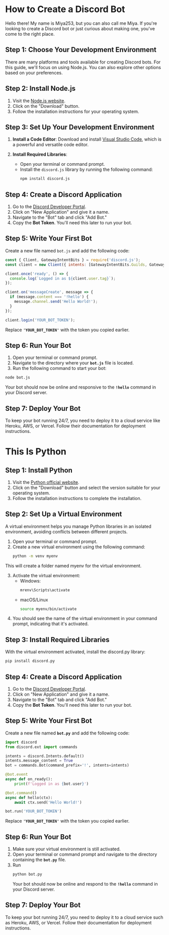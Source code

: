 # How to Create a Discord Bot

Hello there! My name is Miya253, but you can also call me Miya. If you're looking to create a Discord bot or just curious about making one, you've come to the right place.

## Step 1: Choose Your Development Environment

There are many platforms and tools available for creating Discord bots. For this guide, we'll focus on using Node.js. You can also explore other options based on your preferences.

## Step 2: Install Node.js

1. Visit the [Node.js website](https://nodejs.org/).
2. Click on the "Download" button.
3. Follow the installation instructions for your operating system.

## Step 3: Set Up Your Development Environment

1. **Install a Code Editor**: Download and install [Visual Studio Code](https://code.visualstudio.com/), which is a powerful and versatile code editor.

2. **Install Required Libraries**:
   - Open your terminal or command prompt.
   - Install the `discord.js` library by running the following command:
     ```bash
     npm install discord.js
     ```

## Step 4: Create a Discord Application

1. Go to the [Discord Developer Portal](https://discord.com/developers/applications).
2. Click on "New Application" and give it a name.
3. Navigate to the "Bot" tab and click "Add Bot."
4. Copy the **Bot Token**. You'll need this later to run your bot.

## Step 5: Write Your First Bot

Create a new file named `bot.js` and add the following code:

```javascript
const { Client, GatewayIntentBits } = require('discord.js');
const client = new Client({ intents: [GatewayIntentBits.Guilds, GatewayIntentBits.GuildMessages, GatewayIntentBits.MessageContent] });

client.once('ready', () => {
  console.log(`Logged in as ${client.user.tag}`);
});

client.on('messageCreate', message => {
  if (message.content === '!hello') {
    message.channel.send('Hello World!');
  }
});

client.login('YOUR_BOT_TOKEN');
```

Replace **`'YOUR_BOT_TOKEN'`** with the token you copied earlier.

## Step 6: Run Your Bot
1. Open your terminal or command prompt.
2. Navigate to the directory where your **`bot.js`** file is located.
3. Run the following command to start your bot:
```bash
node bot.js
```
Your bot should now be online and responsive to the **`!hello`** command in your Discord server.

## Step 7: Deploy Your Bot
To keep your bot running 24/7, you need to deploy it to a cloud service like Heroku, AWS, or Vercel. Follow their documentation for deployment instructions.

# This Is Python

## Step 1: Install Python

1. Visit the [Python official website](https://www.python.org/downloads/).
2. Click on the "Download" button and select the version suitable for your operating system.
3. Follow the installation instructions to complete the installation.

## Step 2: Set Up a Virtual Environment

A virtual environment helps you manage Python libraries in an isolated environment, avoiding conflicts between different projects.

1. Open your terminal or command prompt.
2. Create a new virtual environment using the following command:
   ```bash
   python -m venv myenv
   ```
This will create a folder named myenv for the virtual environment.

3. Activate the virtual environment:
   - Windows:
     ```bash
     mrenv\Scripts\activate
     ```
   - macOS/Linux
     ```bash
     source myenv/bin/activate
     ```
4. You should see the name of the virtual environment in your command prompt, indicating that it's activated.

## Step 3: Install Required Libraries

With the virtual environment activated, install the discord.py library:
```bash
pip install discord.py
```

## Step 4: Create a Discord Application

1. Go to the [Discord Developer Portal](https://discord.com/developers/applications).
2. Click on "New Application" and give it a name.
3. Navigate to the "Bot" tab and click "Add Bot."
4. Copy the **Bot Token**. You'll need this later to run your bot.

## Step 5: Write Your First Bot
Create a new file named **`bot.py`** and add the following code:
```python
import discord
from discord.ext import commands

intents = discord.Intents.default()
intents.message_content = True
bot = commands.Bot(command_prefix='!', intents=intents)

@bot.event
async def on_ready():
    print(f'Logged in as {bot.user}')

@bot.command()
async def hello(ctx):
    await ctx.send('Hello World!')

bot.run('YOUR_BOT_TOKEN')
```
Replace **`'YOUR_BOT_TOKEN'`** with the token you copied earlier.

## Step 6: Run Your Bot
1. Make sure your virtual environment is still activated.
2. Open your terminal or command prompt and navigate to the directory containing the **`bot.py`** file.
3. Run
   ```bash
   python bot.py
   ```
   Your bot should now be online and respond to the **`!hello`** command in your Discord server.

## Step 7: Deploy Your Bot
To keep your bot running 24/7, you need to deploy it to a cloud service such as Heroku, AWS, or Vercel. Follow their documentation for deployment instructions.
